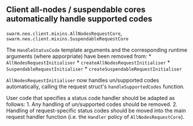 ## Client all-nodes / suspendable cores automatically handle supported codes

`swarm.neo.client.mixins.AllNodesRequestCore`,
`swarm.neo.client.mixins.SuspendableRequestCore`

The `HandleStatusCode` template arguments and the corresponding runtime
arguments (where apporpriate) have been removed from:
    * `AllNodesRequestInitialiser`
    * `createAllNodesRequestInitialiser`
    * `SuspendableRequestInitialiser`
    * `createSuspendableRequestInitialiser`

`AllNodesRequestInitialiser` now handles un/supported codes automatically,
calling the request struct's `handleSupportedCodes` function.
    
User code that specifies a status code handler should be adapted as follows:
    1. Any handling of un/supported codes should be removed.
    2. Handling of request-specific status codes should be moved into the main
       request handler function (i.e. the `Handler` policy of
       `AllNodesRequestCore`).


